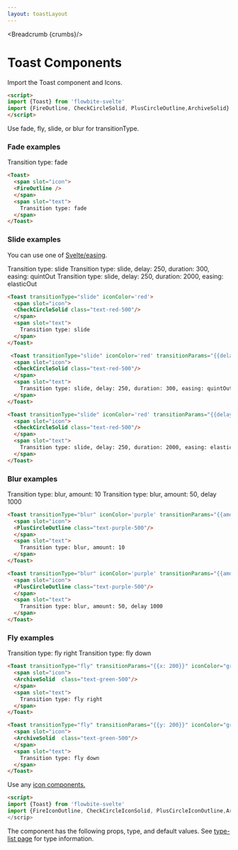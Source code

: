 ```yaml
---
layout: toastLayout
---
```


<script>
  import Htwo from '../utils/Htwo.svelte'
  import ExampleDiv from '../utils/ExampleDiv.svelte'
import { Toast, Table, TableDefaultRow, Breadcrumb } from '$lib/index'
import { quintOut, elasticOut } from 'svelte/easing';
import {FireOutline, CheckCircleSolid, PlusCircleOutline,ArchiveSolid} from 'svelte-heros'
import componentProps from '../props/Toast.json'
  // Props table
  let items = componentProps.props
	let propHeader = ['Name', 'Type', 'Default']
	
	let divClass='w-full relative overflow-x-auto shadow-md sm:rounded-lg py-4'
let theadClass ='text-xs text-gray-700 uppercase bg-gray-50 dark:bg-gray-700 dark:text-white'

  let crumbs = [
    {
      label:'Home',
      href:'/'
    },
    {
      label:'Toasts',
      href:'/toasts/'
    }
  ]
</script>

<Breadcrumb {crumbs}/>


<h1 class="text-3xl w-full dark:text-white py-8">Toast Components</h1>

<p>Import the Toast component and Icons.</p>

```html
<script>
import {Toast} from 'flowbite-svelte'
import {FireOutline, CheckCircleSolid, PlusCircleOutline,ArchiveSolid} from 'svelte-heros'
</script>
```

<Htwo label="Examples" />

<p>Use fade, fly, slide, or blur for transitionType.</p>

<h3>Fade examples</h3>

<ExampleDiv>
  <Toast>
    <span slot="icon">
    <FireOutline />
    </span>
    <span slot="text">
      Transition type: fade
    </span>
  </Toast>
</ExampleDiv>

```html
<Toast>
  <span slot="icon">
  <FireOutline />
  </span>
  <span slot="text">
    Transition type: fade
  </span>
</Toast>
```

<h3>Slide examples</h3>

<p>You can use one of <a href="https://svelte.dev/docs#run-time-svelte-easing" target="_blank" >Svelte/easing</a>.</p>

<ExampleDiv>
   <Toast transitionType="slide" iconColor='red'>
    <span slot="icon">
    <CheckCircleSolid class="text-red-500"/>
    </span>
    <span slot="text">
      Transition type: slide
    </span>
  </Toast>
</ExampleDiv>

<ExampleDiv>
   <Toast transitionType="slide" iconColor='red' transitionParams="{{delay: 250, duration: 300, easing: quintOut}}">
    <span slot="icon">
    <CheckCircleSolid class="text-red-500"/>
    </span>
    <span slot="text">
      Transition type: slide, delay: 250, duration: 300, easing: quintOut
    </span>
  </Toast>
</ExampleDiv>

<ExampleDiv>
   <Toast transitionType="slide" iconColor='red' transitionParams="{{delay: 250, duration: 2000, easing: elasticOut}}">
    <span slot="icon">
    <CheckCircleSolid class="text-red-500"/>
    </span>
    <span slot="text">
      Transition type: slide, delay: 250, duration: 2000, easing: elasticOut
    </span>
  </Toast>
</ExampleDiv>

```html
<Toast transitionType="slide" iconColor='red'>
  <span slot="icon">
  <CheckCircleSolid class="text-red-500"/>
  </span>
  <span slot="text">
    Transition type: slide
  </span>
</Toast>

 <Toast transitionType="slide" iconColor='red' transitionParams="{{delay: 250, duration: 300, easing: quintOut}}">
  <span slot="icon">
  <CheckCircleSolid class="text-red-500"/>
  </span>
  <span slot="text">
    Transition type: slide, delay: 250, duration: 300, easing: quintOut
  </span>
</Toast>

<Toast transitionType="slide" iconColor='red' transitionParams="{{delay: 250, duration: 2000, easing: elasticOut}}">
  <span slot="icon">
  <CheckCircleSolid class="text-red-500"/>
  </span>
  <span slot="text">
    Transition type: slide, delay: 250, duration: 2000, easing: elasticOut
  </span>
</Toast>
```

<h3>Blur examples</h3>

<ExampleDiv>
  <Toast transitionType="blur" iconColor='purple' transitionParams="{{amount: 10}}">
    <span slot="icon">
    <PlusCircleOutline class="text-purple-500"/>
    </span>
    <span slot="text">
      Transition type: blur, amount: 10
    </span>
  </Toast>
</ExampleDiv>

<ExampleDiv>
  <Toast transitionType="blur" iconColor='purple' transitionParams="{{amount: 50, delay: 1000}}">
    <span slot="icon">
    <PlusCircleOutline class="text-purple-500"/>
    </span>
    <span slot="text">
      Transition type: blur, amount: 50, delay 1000
    </span>
  </Toast>
</ExampleDiv>

```html
<Toast transitionType="blur" iconColor='purple' transitionParams="{{amount: 10}}">
  <span slot="icon">
  <PlusCircleOutline class="text-purple-500"/>
  </span>
  <span slot="text">
    Transition type: blur, amount: 10
  </span>
</Toast>

<Toast transitionType="blur" iconColor='purple' transitionParams="{{amount: 50, delay: 1000}}">
  <span slot="icon">
  <PlusCircleOutline class="text-purple-500"/>
  </span>
  <span slot="text">
    Transition type: blur, amount: 50, delay 1000
  </span>
</Toast>
```

<h3>Fly examples</h3>

<ExampleDiv>
  <Toast transitionType="fly" transitionParams="{{x: 200}}" iconColor="green">
    <span slot="icon">
    <ArchiveSolid  class="text-green-500"/>
    </span>
    <span slot="text">
      Transition type: fly right
    </span>
  </Toast>
</ExampleDiv>

<ExampleDiv>
  <Toast transitionType="fly" transitionParams="{{y: 200}}" iconColor="green">
    <span slot="icon">
    <ArchiveSolid  class="text-green-500"/>
    </span>
    <span slot="text">
      Transition type: fly down
    </span>
  </Toast>
</ExampleDiv>

```html
<Toast transitionType="fly" transitionParams="{{x: 200}}" iconColor="green">
  <span slot="icon">
  <ArchiveSolid  class="text-green-500"/>
  </span>
  <span slot="text">
    Transition type: fly right
  </span>
</Toast>

<Toast transitionType="fly" transitionParams="{{y: 200}}" iconColor="green">
  <span slot="icon">
  <ArchiveSolid  class="text-green-500"/>
  </span>
  <span slot="text">
    Transition type: fly down
  </span>
</Toast>
```

<Htwo label="Icons" />

<p>Use any <a href="/icons">icon components.</a></p>

```html
<script>
import {Toast} from 'flowbite-svelte'
import {FireIconOutline, CheckCircleIconSolid, PlusCircleIconOutline,ArchiveIconSolid} from 'svelte-heros'
</scrip>
```

<Htwo label="Props" />

<p>The component has the following props, type, and default values. See <a href="/type-list">type-list page</a> for type information.</p>

<Table header={propHeader} {divClass} {theadClass}>
  <TableDefaultRow {items} rowState='hover' />
</Table>